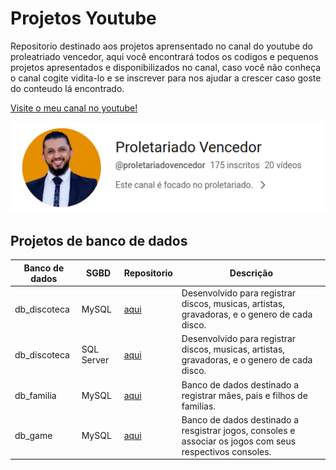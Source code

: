 # Projetos Youtube

Repositorio destinado aos projetos aprensentado no canal do youtube do proleatriado vencedor, aqui você encontrará todos os codigos e pequenos projetos apresentados e disponibilizados no canal, caso você não conheça o canal cogite vidita-lo e se inscrever para nos ajudar a crescer caso goste do conteudo lá encontrado.

[Visite o meu canal no youtube!](https://www.youtube.com/@proletariadovencedor)

[![Proletariado vencedor](./img/Captura%20de%20tela%20de%202023-05-03%2022-20-15.png)](https://www.youtube.com/@proletariadovencedor)


## Projetos de banco de dados

|Banco de dados|SGBD| Repositorio | Descrição|
|-----------|----------|----------|-----------|
|db_discoteca|MySQL |[aqui](/db_discoteca/)|Desenvolvido para registrar discos, musicas, artistas, gravadoras, e o genero de cada disco.|
|db_discoteca|SQL Server | [aqui](https://github.com/Lucianolpsf/db_discoteca_SQL_SERVER)|Desenvolvido para registrar discos, musicas, artistas, gravadoras, e o genero de cada disco.|
|db_familia|MySQL |[aqui](/db_familia/)| Banco de dados destinado a registrar mães, pais e filhos de familias.|
|db_game|MySQL |[aqui](/db_game/)| Banco  de dados destinado a resgistrar jogos, consoles e associar os jogos com seus respectivos consoles.|
